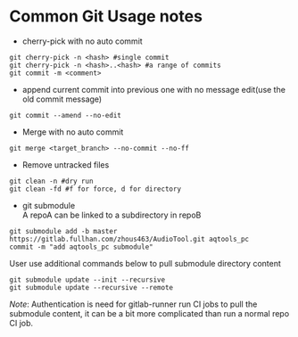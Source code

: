 # Common Git Usage notes

- cherry-pick with no auto commit
```
git cherry-pick -n <hash> #single commit
git cherry-pick -n <hash>..<hash> #a range of commits
git commit -m <comment>
```

- append current commit into previous one with no message edit(use the old commit message)
```
git commit --amend --no-edit
```

- Merge with no auto commit
```
git merge <target_branch> --no-commit --no-ff
```

- Remove untracked files
```
git clean -n #dry run
git clean -fd #f for force, d for directory
```

- git submodule   
A repoA can be linked to a subdirectory in repoB
```
git submodule add -b master https://gitlab.fullhan.com/zhous463/AudioTool.git aqtools_pc
commit -m "add aqtools_pc submodule"
```
User use additional commands below to pull submodule directory content
```
git submodule update --init --recursive
git submodule update --recursive --remote
```
*Note*: Authentication is need for gitlab-runner run CI jobs to pull the submodule content, it can be a bit more complicated than run a normal repo CI job.
